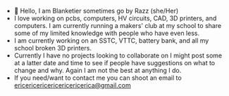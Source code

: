 - 👋 Hello, I am Blanketier sometimes go by Razz (she/Her)
- I love working on pcbs, computers, HV circuits, CAD, 3D printers, and computers. I am currently running a makers' club at my school to share some of my limited knowledge with people who have even less.
- I am currently working on an SSTC, VTTC, battery bank, and all my school broken 3D printers.
- Currently I have no projects looking to collaborate on I might post some at a latter date and time to see if people have suggestions on what to change and why. Again I am not the best at anything I do.
- If you need/want to contact me you can shoot an email to ericericericericericericerica@gmail.com

<!---
Blanketier/Blanketier is a ✨ special ✨ repository because its `README.md` (this file) appears on your GitHub profile.
You can click the Preview link to take a look at your changes.
--->
